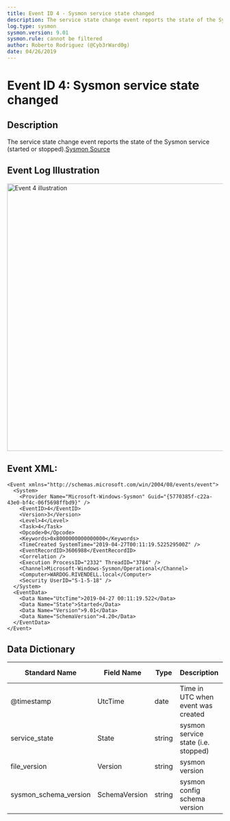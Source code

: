 ```yaml
---
title: Event ID 4 - Sysmon service state changed
description: The service state change event reports the state of the Sysmon service (started or stopped).
log.type: sysmon
sysmon.version: 9.01
sysmon.rule: cannot be filtered
author: Roberto Rodriguez (@Cyb3rWard0g)
date: 04/26/2019
---
```


# Event ID 4: Sysmon service state changed

## Description
The service state change event reports the state of the Sysmon service (started or stopped).[Sysmon Source](https://docs.microsoft.com/en-us/sysinternals/downloads/sysmon#event-id-4-sysmon-service-state-changed)

## Event Log Illustration

<img src="https://github.com/Cyb3rWard0g/OSSEM/blob/master/resources/images/event-4.png" alt="Event 4 illustration" width="625" height="625">

## Event XML:

```
<Event xmlns="http://schemas.microsoft.com/win/2004/08/events/event">
  <System>
    <Provider Name="Microsoft-Windows-Sysmon" Guid="{5770385f-c22a-43e0-bf4c-06f5698ffbd9}" /> 
    <EventID>4</EventID> 
    <Version>3</Version> 
    <Level>4</Level> 
    <Task>4</Task> 
    <Opcode>0</Opcode> 
    <Keywords>0x8000000000000000</Keywords> 
    <TimeCreated SystemTime="2019-04-27T00:11:19.522529500Z" /> 
    <EventRecordID>3606988</EventRecordID> 
    <Correlation /> 
    <Execution ProcessID="2332" ThreadID="3784" /> 
    <Channel>Microsoft-Windows-Sysmon/Operational</Channel> 
    <Computer>WARDOG.RIVENDELL.local</Computer> 
    <Security UserID="S-1-5-18" /> 
  </System>
  <EventData>
    <Data Name="UtcTime">2019-04-27 00:11:19.522</Data> 
    <Data Name="State">Started</Data> 
    <Data Name="Version">9.01</Data> 
    <Data Name="SchemaVersion">4.20</Data> 
  </EventData>
</Event>
```

## Data Dictionary

|	Standard Name	| Field Name |	Type	|	Description	|	Sample Value	|
|	----------------	|	----------------	|	----------------	|	----------------	|	----------------	|
| @timestamp            | UtcTime       | date   | Time in UTC when event was created  | 4/11/18 5:36 |
| service_state         | State         | string | sysmon service state (i.e. stopped) | Stopped      |
| file_version          | Version       | string | sysmon version                      | 7.01         |
| sysmon_schema_version | SchemaVersion | string | sysmon config schema version        | 4            |

